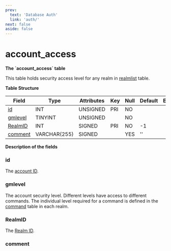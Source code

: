 ```yaml
---
prev:
  text: 'Database Auth'
  link: 'auth/'
next: false
aside: false
---
```


# account\_access

**The \`account\_access\` table**

This table holds security access level for any realm in [realmlist](realmlist) table.

**Table Structure**

| Field        | Type         | Attributes | Key | Null | Default | Extra | Comment |
| ------------ | ------------ | ---------- | --- | ---- | ------- | ----- | ------- |
| [id][1]      | INT          | UNSIGNED   | PRI | NO   |         |       |         |
| [gmlevel][2] | TINYINT      | UNSIGNED   |     | NO   |         |       |         |
| [RealmID][3] | INT          | SIGNED     | PRI | NO   | -1      |       |         |
| [comment][4] | VARCHAR(255) | SIGNED     |     | YES  | ''      |       |         |

[1]: #id
[2]: #gmlevel
[3]: #realmid
[4]: #comment

**Description of the fields**

### id

The [account ID](account#id).

### gmlevel

The account security level. Different levels have access to different commands. The individual level required for a command is defined in the [command](/command) table in each realm.

### RealmID

The [Realm ID](realmlist#id).

### comment
